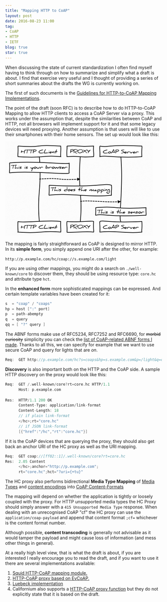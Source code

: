 ```yaml
---
title: "Mapping HTTP to CoAP"
layout: post
date: 2016-08-23 11:00
tag:
- CoAP
- HTTP
- IETF
blog: true
star: true
---
```



When discussing the state of current standardization I often find myself having to think through on how to summarize and simplify what a draft is about. I find that exercise very useful and I thought of providing a series of short summaries about the drafts the WG is currently working on.

The first of such documents is the [Guidelines for HTTP-to-CoAP Mapping Implementations](https://tools.ietf.org/html/draft-ietf-core-http-mapping-13).

The point of the draft (soon RFC) is to describe how to do HTTP-to-CoAP Mapping to allow HTTP clients to access a CoAP Server via a proxy. This works under the assumption that, despite the similarities between CoAP and HTTP, not all browsers will implement support for it and that some legacy devices will need proxying. Another assumption is that users will like to use their smartphones with their home sensors. The set up would look like this:

![HTTP-to_CoAP Mapping Scenario](/assets/images/pic_http_coap.jpg)

The mapping is fairly straightforward as CoAP is designed to mirror HTTP. In its **simple form**, you simply append one URI after the other, for example:

`http://p.example.com/hc/coap://s.example.com/light`

If you are using other mappings, you might do a search on `./well-known/core` to discover them, they should be using resource type: `core.hc` and attribute type `hct`.

In the **enhanced form** more sophisticated mappings can be expressed. And certain template variables have been created for it:

```java
s  = "coap" / "coaps"
hp = host [":" port]  
p  = path-abempty     
q  = query           
qq = [ "?" query ]      
```
The ABNF forms make use of RFC5234, RFC7252 and RFC6690, for ~~morbid curiosity~~ simplicity you can check the [list of CoAP-related ABNF forms I made](http://jaimejim.github.io/temp/coap-abnf). Thanks to all this, we can specify for example that we want to use secure CoAP and query for lights that are *on*.

```c
Req:  GET http://p.example.com/hc?s=coaps&hp=s.example.com&p=/light&q=on
```

**Discovery** is also important both on the HTTP and the CoAP side. A sample HTTP discovery on the proxy would look like this:

```c
Req:  GET /.well-known/core?rt=core.hc HTTP/1.1
      Host: p.example.com

Res:  HTTP/1.1 200 OK
      Content-Type: application/link-format
      Content-Length: 18
	  // if plain link-format
	  </hc>;rt="core.hc"
	  // if JSON link-format
	  [{"href":"/hc","rt":"core.hc"}]
```

If it is the CoAP devices that are querying the proxy, they should also get back an anchor URI of the HC proxy as well as the URI mapping.

```c
Req:  GET coap://[ff02::1]/.well-known/core?rt=core.hc
Res:  2.05 Content
      </hc>;anchor="http://p.example.com";
      rt="core.hc";hct="?uri={+tu}"
```

The HC proxy also performs bidirectional **Media Type Mapping** of [Media Types](https://tools.ietf.org/html/rfc7231#section-3.1.1.1) and [content encodings](https://tools.ietf.org/html/rfc7231#section-3.1.2.2) into [CoAP Content-Formats](https://tools.ietf.org/html/rfc7252#section-12.3)

The mapping will depend on whether the application is tightly or loosely coupled with the proxy. For HTTP unsupported media types the HC Proxy should simply answer with a `415 Unsupported Media Type` response.
When dealing with an unrecognised CoAP "cf" the HC proxy can use the `application/coap-payload` and append that content format `;cf=` whichever is the content format number.

Although possible, **content transcoding** is generally not advisable as it would tamper the payload and might cause loss of information (and mess other things in general).

At a really high level view, that is what the draft is about, if you are interested I really encourage you to read the draft, and if you want to use it there are several implementations available:

1. [Squid HTTP-CoAP mapping module.](http://telecom.dei.unipd.it/iot)
2. [HTTP-CoAP proxy based on EvCoAP.](https://github.com/koanlogic/webthings/tree/master/bridge/sw/lib/evcoap)
3. [Luebeck implementation](http://core.ietf.narkive.com/d4MCPLLl/http-coap-proxy-setup)
4. Californium also supports a [HTTP-CoAP proxy function](http://www.eclipse.org/californium/) but they do not explicitly state that it is based on the draft.
